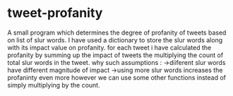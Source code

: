 # tweet-profanity
A small program which determines the degree of profanity  of tweets based on list of slur words.
I have used a dictionary to store the slur words along with its impact value on profanity.
for each tweet i have calculated the profanity by summing up the impact of tweets the multiplying the count of total slur words in the tweet.
why such assumptions :
->diiferent slur words have different magnitude of impact
->using more slur words increases the profaninty even more
however we can use some other functions instead of simply multiplying by the count.
